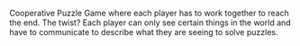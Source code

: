 Cooperative Puzzle Game where each player has to work together to reach the end. The twist? Each player can only see certain things in the world and have to communicate to describe what they are seeing to solve puzzles.
